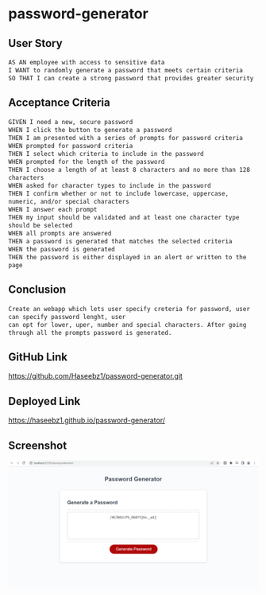 # password-generator

## User Story

```
AS AN employee with access to sensitive data
I WANT to randomly generate a password that meets certain criteria
SO THAT I can create a strong password that provides greater security
```

## Acceptance Criteria

```
GIVEN I need a new, secure password
WHEN I click the button to generate a password
THEN I am presented with a series of prompts for password criteria
WHEN prompted for password criteria
THEN I select which criteria to include in the password
WHEN prompted for the length of the password
THEN I choose a length of at least 8 characters and no more than 128 characters
WHEN asked for character types to include in the password
THEN I confirm whether or not to include lowercase, uppercase, numeric, and/or special characters
WHEN I answer each prompt
THEN my input should be validated and at least one character type should be selected
WHEN all prompts are answered
THEN a password is generated that matches the selected criteria
WHEN the password is generated
THEN the password is either displayed in an alert or written to the page
```

## Conclusion

```
Create an webapp which lets user specify creteria for password, user can specify password lenght, user
can opt for lower, uper, number and special characters. After going through all the prompts password is generated.
```


## GitHub Link
https://github.com/Haseebz1/password-generator.git

## Deployed Link
https://haseebz1.github.io/password-generator/

## Screenshot
![Portfolio Image](./assets/Solution.png)

